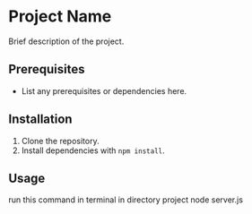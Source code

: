 # Project Name

Brief description of the project.

## Prerequisites

- List any prerequisites or dependencies here.

## Installation

1. Clone the repository.
2. Install dependencies with `npm install`.

## Usage

run this command in terminal in directory project node server.js
